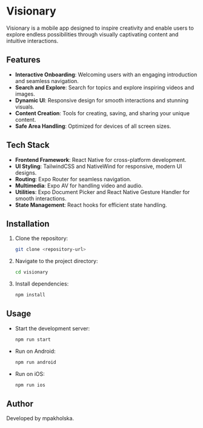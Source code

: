 # Visionary

Visionary is a mobile app designed to inspire creativity and enable users to explore endless possibilities through visually captivating content and intuitive interactions.

## Features

- **Interactive Onboarding**: Welcoming users with an engaging introduction and seamless navigation.
- **Search and Explore**: Search for topics and explore inspiring videos and images.
- **Dynamic UI**: Responsive design for smooth interactions and stunning visuals.
- **Content Creation**: Tools for creating, saving, and sharing your unique content.
- **Safe Area Handling**: Optimized for devices of all screen sizes.

## Tech Stack

- **Frontend Framework**: React Native for cross-platform development.
- **UI Styling**: TailwindCSS and NativeWind for responsive, modern UI designs.
- **Routing**: Expo Router for seamless navigation.
- **Multimedia**: Expo AV for handling video and audio.
- **Utilities**: Expo Document Picker and React Native Gesture Handler for smooth interactions.
- **State Management**: React hooks for efficient state handling.

## Installation

1. Clone the repository:
   ```bash
   git clone <repository-url>
   ```
2. Navigate to the project directory:
   ```bash
   cd visionary
   ```
3. Install dependencies:
   ```bash
   npm install
   ```

## Usage

- Start the development server:
  ```bash
  npm run start
  ```
- Run on Android:
  ```bash
  npm run android
  ```
- Run on iOS:
  ```bash
  npm run ios
  ```

## Author

Developed by mpakholska.
